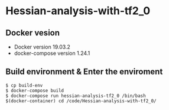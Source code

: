 # Hessian-analysis-with-tf2_0
## Docker vesion
- Docker version 19.03.2
- docker-compose version 1.24.1

## Build environment & Enter the enviroment
```
$ cp build-env
$ docker-compose build
$ docker-compose run hessian-analysis-tf2_0 /bin/bash
$(docker-container) cd /code/Hessian-analysis-with-tf2_0/
```
